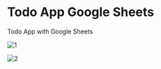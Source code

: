 # Todo App Google Sheets

Todo App with Google Sheets

![1](https://github.com/BilalSevinc16/Todo_App_Google_Sheets/assets/146417248/29b18a23-9e01-4ef8-a02d-110c2eff94de)

![2](https://github.com/BilalSevinc16/Todo_App_Google_Sheets/assets/146417248/967c6501-5561-435a-97fc-d8793b771fcd)
